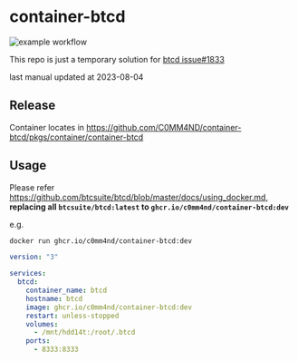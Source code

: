 # container-btcd

![example workflow](https://github.com/c0mm4nd/container-btcd/actions/workflows/ghcr.yml/badge.svg)

This repo is just a temporary solution for [btcd issue#1833](https://github.com/btcsuite/btcd/issues/1833)

last manual updated at 2023-08-04

## Release

Container locates in https://github.com/C0MM4ND/container-btcd/pkgs/container/container-btcd

## Usage

Please refer https://github.com/btcsuite/btcd/blob/master/docs/using_docker.md, **replacing all `btcsuite/btcd:latest` to `ghcr.io/c0mm4nd/container-btcd:dev`**

e.g. 

```bash
docker run ghcr.io/c0mm4nd/container-btcd:dev
```

```yml
version: "3"

services:
  btcd:
    container_name: btcd
    hostname: btcd
    image: ghcr.io/c0mm4nd/container-btcd:dev
    restart: unless-stopped
    volumes:
      - /mnt/hdd14t:/root/.btcd
    ports:
      - 8333:8333

```
